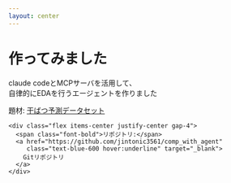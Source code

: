 ```yaml
---
layout: center
---
```


# 作ってみました

<div class="text-xl mt-8 space-y-6 text-center">
  <p class="text-gray-600">
    claude codeとMCPサーバを活用して、<br>
    自律的にEDAを行うエージェントを作りました
  </p>
  
  <div v-click class="space-y-4 mt-8">
    <div class="flex items-center justify-center gap-4">
      <span class="font-bold">題材:</span>
      <a href="https://www.kaggle.com/datasets/cdminix/us-drought-meteorological-data" 
         class="text-blue-600 hover:underline" target="_blank">
        干ばつ予測データセット
      </a>
    </div>
    
    <div class="flex items-center justify-center gap-4">
      <span class="font-bold">リポジトリ:</span>
      <a href="https://github.com/jintonic3561/comp_with_agent" 
         class="text-blue-600 hover:underline" target="_blank">
        Gitリポジトリ
      </a>
    </div>
  </div>
</div>